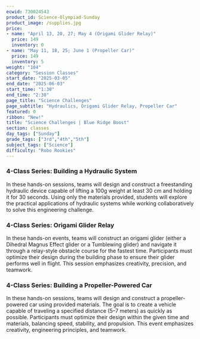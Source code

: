 ```yaml
---
ecwid: 730024543
product_id: Science-Olympiad-Sunday
product_image: /supplies.jpg
price:
- name: "April 13, 20, 27; May 4 (Origami Glider Relay)"
  price: 149
  inventory: 0
- name: "May 11, 18, 25; June 1 (Propeller Car)"
  price: 149
  inventory: 5
weight: "104"
category: "Session Classes"
start_date: "2025-03-05"
end_date: "2025-06-03"
start_time: "1:30"
end_time: "2:30"
page_title: "Science Challenges"
page_subtitle: "Hydraulics, Origami Glider Relay, Propeller Car"
featured: 0
ribbon: "New!"
title: "Science Challenges | Blue Ridge Boost"
section: classes
day_tags: ["Sunday"]
grade_tags: ["3rd","4th","5th"]
subject_tags: ["Science"]
difficulty: "Robo Rookies"
---
```

<h3>4-Class Series: Building a Hydraulic System</h3> <p>In these hands-on sessions, teams will design and construct a freestanding hydraulic device capable of lifting a 100g weight at least 30 cm and holding it for 30 seconds. Using only the materials provided, students will explore the practical applications of hydraulic systems while working collaboratively to solve this engineering challenge.</p><h3>4-Class Series: Origami Glider Relay</h3> <p>In these hands-on events, teams will construct an origami glider (either a Dihedral Magnus Effect glider or a Tumblewing glider) and navigate it through a relay-style obstacle course for the fastest time. Participants must optimize their design during the building phase to ensure their glider performs well in flight. This session emphasizes creativity, precision, and teamwork.</p><h3>4-Class Series: Building a Propeller-Powered Car</h3> <p>In these hands-on sessions, teams will design and construct a propeller-powered car using provided materials. The goal is to create a vehicle capable of traveling a specified distance (5–7 meters) as quickly as possible. Participants must optimize their design within the given time and materials, balancing speed, stability, and propulsion. This event emphasizes creativity, engineering principles, and teamwork.</p>
